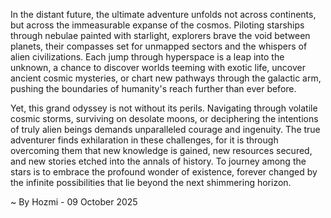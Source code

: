 
In the distant future, the ultimate adventure unfolds not across continents, but across the immeasurable expanse of the cosmos. Piloting starships through nebulae painted with starlight, explorers brave the void between planets, their compasses set for unmapped sectors and the whispers of alien civilizations. Each jump through hyperspace is a leap into the unknown, a chance to discover worlds teeming with exotic life, uncover ancient cosmic mysteries, or chart new pathways through the galactic arm, pushing the boundaries of humanity's reach further than ever before.

Yet, this grand odyssey is not without its perils. Navigating through volatile cosmic storms, surviving on desolate moons, or deciphering the intentions of truly alien beings demands unparalleled courage and ingenuity. The true adventurer finds exhilaration in these challenges, for it is through overcoming them that new knowledge is gained, new resources secured, and new stories etched into the annals of history. To journey among the stars is to embrace the profound wonder of existence, forever changed by the infinite possibilities that lie beyond the next shimmering horizon.

~ By Hozmi - 09 October 2025
